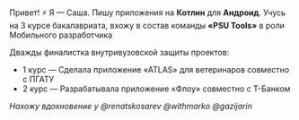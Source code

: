Привет! ⚡ Я — Саша. Пишу приложения на **Котлин** для **Андроид**.
Учусь на 3 курсе бакалавриата, вхожу в состав команды **«PSU Tools»** в роли Мобильного разработчика  

Дважды финалистка внутривузовской защиты проектов:
- 1 курс — Сделала приложение «ATLAS» для ветеринаров совместно с ПГАТУ
- 2 курс — Разрабатывала приложение «Флоу» совместно с Т-Банком  



*Нахожу вдохновение у @renatskosarev @withmarko @gazijarin* 
